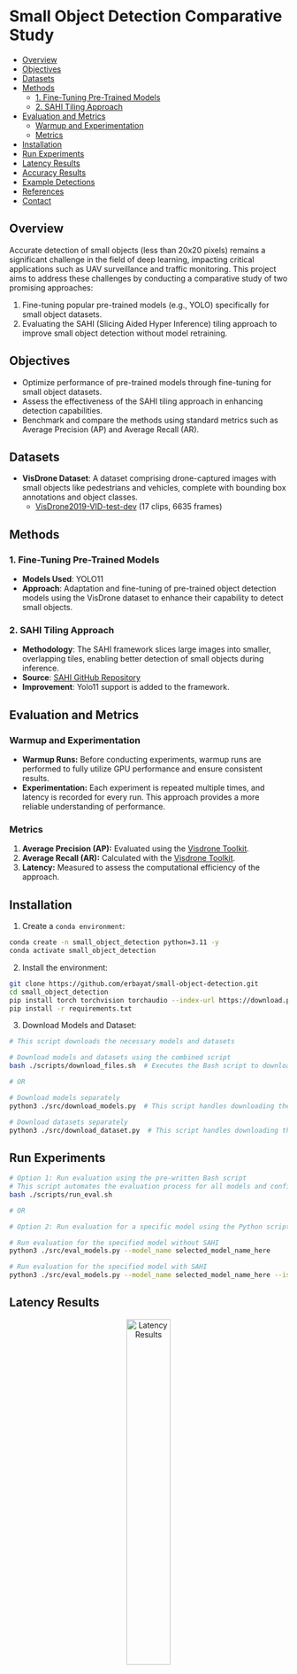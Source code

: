 # Small Object Detection Comparative Study

  - [Overview](#overview)
  - [Objectives](#objectives)
  - [Datasets](#datasets)
  - [Methods](#methods)
    - [1. Fine-Tuning Pre-Trained Models](#1-fine-tuning-pre-trained-models)
    - [2. SAHI Tiling Approach](#2-sahi-tiling-approach)
  - [Evaluation and Metrics](#evaluation-and-metrics)
    - [Warmup and Experimentation](#warmup-and-experimentation)
    - [Metrics](#metrics)
  - [Installation](#installation)
  - [Run Experiments](#run-experiments)
  - [Latency Results](#latency-results)
  - [Accuracy Results](#accuracy-results)
  - [Example Detections](#example-detections)
  - [References](#references)
  - [Contact](#contact)
    
## Overview
Accurate detection of small objects (less than 20x20 pixels) remains a significant challenge in the field of deep learning, impacting critical applications such as UAV surveillance and traffic monitoring. This project aims to address these challenges by conducting a comparative study of two promising approaches:

1. Fine-tuning popular pre-trained models (e.g., YOLO) specifically for small object datasets.
2. Evaluating the SAHI (Slicing Aided Hyper Inference) tiling approach to improve small object detection without model retraining.

## Objectives
- Optimize performance of pre-trained models through fine-tuning for small object datasets.
- Assess the effectiveness of the SAHI tiling approach in enhancing detection capabilities.
- Benchmark and compare the methods using standard metrics such as Average Precision (AP) and Average Recall (AR).

## Datasets
- **VisDrone Dataset**: A dataset comprising drone-captured images with small objects like pedestrians and vehicles, complete with bounding box annotations and object classes.
  - [VisDrone2019-VID-test-dev](https://github.com/VisDrone/VisDrone-Dataset) (17 clips, 6635 frames)

## Methods
### 1. Fine-Tuning Pre-Trained Models
- **Models Used**: YOLO11 
- **Approach**: Adaptation and fine-tuning of pre-trained object detection models using the VisDrone dataset to enhance their capability to detect small objects.

### 2. SAHI Tiling Approach
- **Methodology**: The SAHI framework slices large images into smaller, overlapping tiles, enabling better detection of small objects during inference.
- **Source**: [SAHI GitHub Repository](https://github.com/obss/sahi)
- **Improvement**: Yolo11 support is added to the framework.

## Evaluation and Metrics

### Warmup and Experimentation
- **Warmup Runs:** Before conducting experiments, warmup runs are performed to fully utilize GPU performance and ensure consistent results.
- **Experimentation:** Each experiment is repeated multiple times, and latency is recorded for every run. This approach provides a more reliable understanding of performance.

### Metrics
1. **Average Precision (AP):** Evaluated using the [Visdrone Toolkit](https://github.com/VisDrone/VisDrone2018-VID-toolkit).
2. **Average Recall (AR):** Calculated with the [Visdrone Toolkit](https://github.com/VisDrone/VisDrone2018-VID-toolkit).
3. **Latency:** Measured to assess the computational efficiency of the approach.

   
## Installation

1. Create a `conda environment`:

```bash
conda create -n small_object_detection python=3.11 -y
conda activate small_object_detection
```

2. Install the environment:

```bash
git clone https://github.com/erbayat/small-object-detection.git
cd small_object_detection
pip install torch torchvision torchaudio --index-url https://download.pytorch.org/whl/cu118
pip install -r requirements.txt 
```

3. Download Models and Dataset:

```bash
# This script downloads the necessary models and datasets

# Download models and datasets using the combined script
bash ./scripts/download_files.sh  # Executes the Bash script to download all files

# OR

# Download models separately
python3 ./src/download_models.py  # This script handles downloading the models

# Download datasets separately
python3 ./src/download_dataset.py  # This script handles downloading the datasets
```

## Run Experiments

```bash
# Option 1: Run evaluation using the pre-written Bash script
# This script automates the evaluation process for all models and configurations
bash ./scripts/run_eval.sh

# OR

# Option 2: Run evaluation for a specific model using the Python script

# Run evaluation for the specified model without SAHI 
python3 ./src/eval_models.py --model_name selected_model_name_here

# Run evaluation for the specified model with SAHI 
python3 ./src/eval_models.py --model_name selected_model_name_here --is_sahi True
```


## Latency Results

<p align="center">
    <img src="figures/latency.png" alt="Latency Results" style="width:40%;">
</p>

<center>

| Method             |   Average Latency (ms) |   Standard Deviation (ms) |
|:----------------------|-----------------------:|--------------------------:|
| Yolo11n-B               |                   28   |                      10.5 |
| Yolo11n-FT              |                   27.9 |                      10.4 |
| Yolo11n-B++             |                  243.2 |                     105.4 |
| Yolo11n-FT++            |                  258.5 |                     106.8 |
| Yolo11s-B               |                   28.1 |                      10.5 |
| Yolo11s-FT              |                   28   |                      10.5 |
| Yolo11s-B++             |                  246.8 |                     104.3 |
| Yolo11s-FT++            |                  262.8 |                     106.1 |
| Yolo11m-B               |                   32.7 |                      10.7 |
| Yolo11m-FT              |                   32.5 |                      10.6 |
| Yolo11m-B++             |                  299.2 |                     127.9 |
| Yolo11m-FT++            |                  315.2 |                     128.8 |
| Yolo11l-B               |                   34.6 |                      10.9 |
| Yolo11l-FT              |                   34.7 |                      10.7 |
| Yolo11l-B++             |                  327.9 |                     142.9 |
| Yolo11l-FT++            |                  344.6 |                     143.1 |
| Yolo11x-B               |                   44.3 |                      10.6 |
| Yolo11x-FT              |                   44.2 |                      10.7 |
| Yolo11x-B++             |                  466.1 |                     208.5 |
| Yolo11x-FT++            |                  481.3 |                     208.4 |
</center>

- **-B**: Pretrained weights.
- **-FT**: Fine-tuned with the Visdrone dataset.
- **++**: SAHI (Sliced Aided Hyper Inference) approach is applied.

> **Note:** All latency results were obtained using an RTX 2070 Ti GPU.

## Accuracy Results
<p align="center">
    <img src="figures/ap50-95.png" alt="AP.50-.95 Results" style="width:40%;">
    <img src="figures/ar10.png" alt="AR-10 Results" style="width:40%;">
</p>

<center>

| Method             | AP(.50-.95)-500 | AP(.50)-500 | AP(.75)-500 | AR(.50-.95)-1 | AR(.50-.95)-10 | AR(.50-.95)-100 | AR(.50-.95)-500 |
|:----------------------|----------------:|------------:|------------:|--------------:|---------------:|----------------:|----------------:|
| Yolo11n-B               |            4.27 |        8.16 |        3.98 |          1.64 |           5.65 |            6.41 |            6.41 |
| Yolo11n-FT              |           16.06 |       32.48 |       13.68 |          7.32 |          17.33 |           21.84 |           21.84 |
| Yolo11n-B++             |            8.49 |       17.37 |        7.38 |          3.08 |           9.73 |           13.38 |           13.38 |
| Yolo11n-FT++            |           16.94 |       34.99 |       14.22 |          8.22 |          20.77 |           25.97 |           25.97 |
| Yolo11s-B               |            6.64 |       12.24 |        6.37 |          2.59 |           8.11 |            9.74 |            9.74 |
| Yolo11s-FT              |           18.39 |       37.81 |       15.24 |          8.32 |          20.29 |           25.43 |           25.43 |
| Yolo11s-B++             |            9.64 |       19.05 |        8.68 |          3.73 |          11.09 |           14.59 |           14.59 |
| Yolo11s-FT++            |           19.55 |       40.79 |       16.18 |          8.79 |          23.35 |           29.57 |           29.57 |
| Yolo11m-B               |            7.31 |       13.15 |        7.17 |          2.85 |           8.83 |           10.43 |           10.43 |
| Yolo11m-FT              |           21.12 |       42.91 |       17.79 |          9.16 |          22.99 |           28.68 |           28.69 |
| Yolo11m-B++             |           10.80 |       21.28 |        9.53 |          4.34 |          12.25 |           15.79 |           15.79 |
| Yolo11m-FT++            |           21.88 |       45.49 |       18.20 |          9.77 |          25.54 |           32.14 |           32.17 |
| Yolo11l-B               |            7.96 |       14.59 |        7.69 |          3.21 |           9.71 |           11.30 |           11.30 |
| Yolo11l-FT              |           20.67 |       42.33 |       17.14 |          9.25 |          22.86 |           28.80 |           28.80 |
| Yolo11l-B++             |           11.19 |       21.88 |        9.98 |          4.60 |          12.54 |           16.15 |           16.15 |
| Yolo11l-FT++            |           21.60 |       44.71 |       17.96 |          9.83 |          25.17 |           31.88 |           31.91 |
| Yolo11x-B               |            7.45 |       13.47 |        7.27 |          3.05 |           9.24 |           10.73 |           10.73 |
| Yolo11x-FT              |           21.90 |       44.78 |       18.30 |          9.54 |          24.13 |           30.20 |           30.20 |
| Yolo11x-B++             |           10.78 |       21.06 |        9.57 |          4.33 |          12.57 |           16.16 |           16.16 |
| Yolo11x-FT++            |           21.89 |       45.71 |       18.31 |          9.83 |          25.83 |           32.67 |           32.70 |
</center>

- **-B**: Pretrained weights.
- **-FT**: Fine-tuned with the Visdrone dataset.
- **++**: SAHI (Sliced Aided Hyper Inference) approach is applied.

## Example Detections
<p align="center">
    <img src="figures/example_detections.png" alt="Example Detections" style="width:70%;">
</p>

## References
- [SAHI: Slicing Aided Hyper Inference](https://github.com/obss/sahi)
- [VisDrone Dataset](https://github.com/VisDrone/VisDrone-Dataset)
- [Yolo11](https://docs.ultralytics.com/models/yolo11/)

## Contact
**Author**: Egemen Erbayat  
For any questions or discussions, please reach out through erbayat@gwu.edu 
